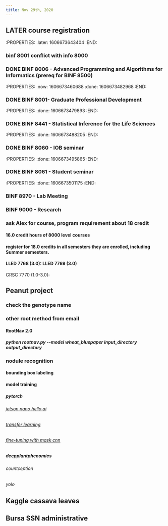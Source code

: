 ```yaml
---
title: Nov 29th, 2020
---
```


## LATER course registration
:PROPERTIES:
:later: 1606673643404
:END:
### binf 8001 conflict with info 8000
### DONE BINF 8006 - Advanced Programming and Algorithms for Informatics (prereq for BINF 8500)
:PROPERTIES:
:now: 1606673460688
:done: 1606673482968
:END:
### DONE BINF 8001- Graduate Professional Development
:PROPERTIES:
:done: 1606673479893
:END:
### DONE BINF 8441 - Statistical Inference for the Life Sciences
:PROPERTIES:
:done: 1606673488205
:END:
### DONE BINF 8060 - IOB seminar
:PROPERTIES:
:done: 1606673495865
:END:
### DONE BINF 8061 - Student seminar
:PROPERTIES:
:done: 1606673501175
:END:
### BINF 8970 - Lab Meeting
### BINF 9000 - Research
### ask Alex for course, program requirement about 18 credit
#### 16.0 credit hours of 8000 level courses
#### register for 18.0 credits in all semesters they are enrolled, including Summer semesters.
#### LLED 7768 (3.0): LLED 7769 (3.0)
GRSC 7770 (1.0-3.0):
## Peanut project
### check the genotype name
### other root method from email
#### RootNav 2.0
##### python rootnav.py --model wheat_bluepaper input_directory output_directory
### nodule recognition
#### bounding box labeling
#### model training
##### pytorch
###### [jetson nano hello ai](https://github.com/dusty-nv/jetson-inference/blob/master/docs/pytorch-ssd.md)
###### [transfer learning](https://colab.research.google.com/github/pytorch/tutorials/blob/gh-pages/_downloads/transfer_learning_tutorial.ipynb#scrollTo=vTknz2maWnS6)
###### [fine-tuning with mask cnn](https://colab.research.google.com/github/pytorch/vision/blob/temp-tutorial/tutorials/torchvision_finetuning_instance_segmentation.ipynb#scrollTo=C9Ee5NV54Dmj)
##### deepplantphenomics
###### countception
###### yolo
## Kaggle cassava leaves
## Bursa SSN administrative
